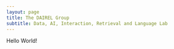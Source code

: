 ```yaml
---
layout: page
title: The DAIREL Group
subtitle: Data, AI, Interaction, Retrieval and Language Lab
---
```


Hello World!
